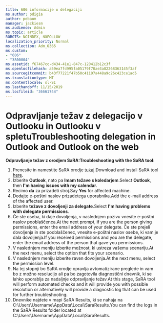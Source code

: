 ```yaml
---
title: 606 informacije o delegaciji
ms.author: pdigia
author: pebaum
manager: jackiesm
ms.audience: Admin
ms.topic: article
ROBOTS: NOINDEX, NOFOLLOW
localization_priority: Normal
ms.collection: Adm_O365
ms.custom:
- "606"
- "3800004"
ms.assetid: f67467cc-d434-41e1-847c-120412b12c3f
ms.openlocfilehash: a59ea7fd995fa05179f70ae3a82268363145f3af
ms.sourcegitcommit: b43f77221f47b50c41197a448a9c26c423ce1ad5
ms.translationtype: MT
ms.contentlocale: sl-SI
ms.lasthandoff: 11/15/2019
ms.locfileid: "36661744"
---
```

# <a name="troubleshooting-delegation-in-outlook-and-outlook-on-the-web"></a><span data-ttu-id="136dc-102">Odpravljanje težav z delegacijo v Outlooku in Outlooku v spletu</span><span class="sxs-lookup"><span data-stu-id="136dc-102">Troubleshooting delegation in Outlook and Outlook on the web</span></span>

<span data-ttu-id="136dc-103">**Odpravljanje težav z orodjem SaRA:**</span><span class="sxs-lookup"><span data-stu-id="136dc-103">**Troubleshooting with the SaRA tool:**</span></span>

1. <span data-ttu-id="136dc-104">Prenesite in namestite SaRA orodje [tukaj](https://aka.ms/SaRA-SkypeForBusinessSignIn).</span><span class="sxs-lookup"><span data-stu-id="136dc-104">Download and install SaRA tool [here](https://aka.ms/SaRA-SkypeForBusinessSignIn).</span></span>
1. <span data-ttu-id="136dc-105">Izberite **Outlook**, nato pa **Imam težave s koledarjem**.</span><span class="sxs-lookup"><span data-stu-id="136dc-105">Select **Outlook**, then **I'm having issues with my calendar**.</span></span>
1. <span data-ttu-id="136dc-106">Recimo **da** za prizadeti stroj.</span><span class="sxs-lookup"><span data-stu-id="136dc-106">Say **Yes** for affected machine.</span></span>
1. <span data-ttu-id="136dc-107">Dodajte e-poštni naslov prizadetega uporabnika.</span><span class="sxs-lookup"><span data-stu-id="136dc-107">Add the e-mail address of the affected user.</span></span>
1. <span data-ttu-id="136dc-108">Izberite **težave z dovoljenji za delegate**.</span><span class="sxs-lookup"><span data-stu-id="136dc-108">Select **I'm having problems with delegate permissions**.</span></span>
1. <span data-ttu-id="136dc-109">Če ste oseba, ki daje dovoljenja, v naslednjem pozivu vnesite e-poštni naslov pooblaščenca.</span><span class="sxs-lookup"><span data-stu-id="136dc-109">At the next prompt, if you are the person giving permissions, enter the email address of your delegate.</span></span> <span data-ttu-id="136dc-110">Če ste prejeli dovoljenja in ste pooblaščenec, vnesite e-poštni naslov osebe, ki vam je dala dovoljenja.</span><span class="sxs-lookup"><span data-stu-id="136dc-110">If you received permissions and you are the delegate, enter the email address of the person that gave you permissions.</span></span>
1. <span data-ttu-id="136dc-111">V naslednjem meniju izberite možnost, ki ustreza vašemu scenariju.</span><span class="sxs-lookup"><span data-stu-id="136dc-111">At the next menu, select the option that fits your scenario.</span></span>
1. <span data-ttu-id="136dc-112">V naslednjem meniju izberite raven dovoljenja.</span><span class="sxs-lookup"><span data-stu-id="136dc-112">At the next menu, select the permission level.</span></span>
1. <span data-ttu-id="136dc-113">Na tej stopnji bo SaRA orodje opravlja avtomatizirane preglede in vam bo z možno resolucijo ali pa bo zagotovila diagnostični dnevnik, ki se lahko uporablja za nadaljnje odpravljanje težav.</span><span class="sxs-lookup"><span data-stu-id="136dc-113">At this stage, SaRA tool will perform automated checks and it will provide you with possible resolution or alternatively will provide a diagnostic log that can be used for further troubleshooting.</span></span>
1. <span data-ttu-id="136dc-114">Dnevnike najdete v mapi SaRA Results, ki se nahaja na C:\Users\Username\AppData\Local\SaraResults.</span><span class="sxs-lookup"><span data-stu-id="136dc-114">You can find the logs in the SaRA Results folder located at C:\Users\Username\AppData\Local\SaraResults.</span></span>
